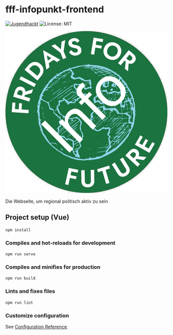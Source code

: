 # fff-infopunkt-frontend
[![Jugendhackt](https://jhbadge.com/?year=2019&evt=ffm)](https://jugendhackt.org) ![License: MIT](https://img.shields.io/badge/License-MIT-yellow.svg)

![logo](/src/assets/logo.png)

Die Webseite, um regional politisch aktiv zu sein

## Project setup (Vue)
```
npm install
```

### Compiles and hot-reloads for development
```
npm run serve
```

### Compiles and minifies for production
```
npm run build
```

### Lints and fixes files
```
npm run lint
```

### Customize configuration
See [Configuration Reference](https://cli.vuejs.org/config/).
